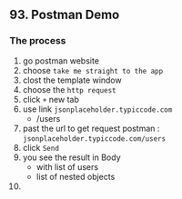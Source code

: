 ## 93. Postman Demo

### The process 
1. go postman website 
2. choose `take me straight to the app`
3. clost the template window
4. choose the `http request`
5. click `+` new tab 
6. use link `jsonplaceholder.typiccode.com`
   * /users 
7. past the url to get request postman : `jsonplaceholder.typiccode.com/users`
8. click `Send`
9. you see the result in Body 
   * with list of users 
   * list of nested objects 
10. 